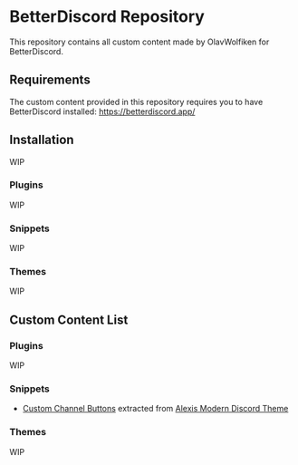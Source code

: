 # BetterDiscord Repository
This repository contains all custom content made by OlavWolfiken for BetterDiscord.

## Requirements
The custom content provided in this repository requires you to have BetterDiscord installed: https://betterdiscord.app/

## Installation
WIP

### Plugins
WIP

### Snippets
WIP

### Themes
WIP

## Custom Content List

### Plugins
WIP

### Snippets
- [Custom Channel Buttons](https://github.com/OlavWolfiken/BetterDiscord/blob/main/Snippets/custom-channel-buttons.css) extracted from [Alexis Modern Discord Theme](https://alexisjonsson.github.io/BetterDiscordAddons/Themes/modern-discord.theme.css)

### Themes
WIP

